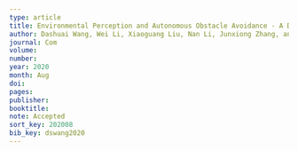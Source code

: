 ```yaml
---
type: article
title: Environmental Perception and Autonomous Obstacle Avoidance - A Deep Learning and Depth Camera Combined Solution
author: Dashuai Wang, Wei Li, Xiaoguang Liu, Nan Li, Junxiong Zhang, and Chunlong Zhang
journal: Com
volume:
number:
year: 2020
month: Aug
doi:
pages:
publisher:
booktitle:
note: Accepted
sort_key: 202008
bib_key: dswang2020
---
```

